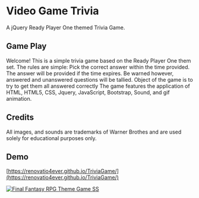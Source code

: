 # Video Game Trivia

A jQuery Ready Player One themed Trivia Game.

## Game Play

Welcome! This is a simple trivia game based on the Ready Player One them set. The rules are simple: Pick
the correct answer within the time provided. The answer will be provided if the time expires. Be warned however, 
answered and unanswered questions will be tallied. Object of the game is to try to get them all answered correctly
The game features the application of HTML, HTML5, CSS, Jquery, JavaScript, Bootstrap, Sound, and gif animation.

## Credits

All images, and sounds are trademarks of Warner Brothes and are used solely for educational purposes only.

## Demo

[https://renovatio4ever.github.io/TriviaGame/](https://renovatio4ever.github.io/TriviaGame/)

[![Final Fantasy RPG Theme Game SS](http://i67.tinypic.com/2vmexrd.jpg)](https://renovatio4ever.github.io/TriviaGame/)